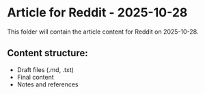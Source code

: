 # Article for Reddit - 2025-10-28

This folder will contain the article content for Reddit on 2025-10-28.

## Content structure:
- Draft files (.md, .txt)
- Final content
- Notes and references
